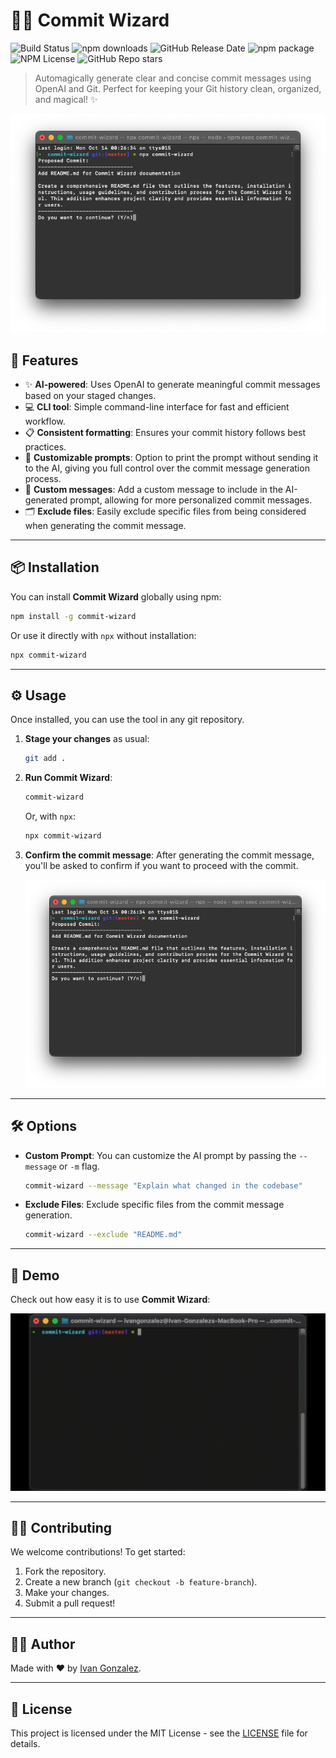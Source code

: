 # 🧙‍♂️ Commit Wizard

![Build Status](https://img.shields.io/github/actions/workflow/status/ivangonzalezg/commit-wizard/deploy.yml?branch=master)
![npm downloads](https://img.shields.io/npm/dm/commit-wizard)
![GitHub Release Date](https://img.shields.io/github/release-date/ivangonzalezg/commit-wizard)
![npm package](https://img.shields.io/npm/v/commit-wizard)
![NPM License](https://img.shields.io/npm/l/commit-wizard)
![GitHub Repo stars](https://img.shields.io/github/stars/ivangonzalezg/commit-wizard)

> Automagically generate clear and concise commit messages using OpenAI and Git. Perfect for keeping your Git history clean, organized, and magical! ✨

![Commit Wizard Screenshot](.github/screenshots/image.png)

## 🚀 Features

- ✨ **AI-powered**: Uses OpenAI to generate meaningful commit messages based on your staged changes.
- 💻 **CLI tool**: Simple command-line interface for fast and efficient workflow.
- 📋 **Consistent formatting**: Ensures your commit history follows best practices.
- 🎯 **Customizable prompts**: Option to print the prompt without sending it to the AI, giving you full control over the commit message generation process.
- 📝 **Custom messages**: Add a custom message to include in the AI-generated prompt, allowing for more personalized commit messages.
- 🗂 **Exclude files**: Easily exclude specific files from being considered when generating the commit message.

---

## 📦 Installation

You can install **Commit Wizard** globally using npm:

```bash
npm install -g commit-wizard
```

Or use it directly with `npx` without installation:

```bash
npx commit-wizard
```

---

## ⚙️ Usage

Once installed, you can use the tool in any git repository.

1. **Stage your changes** as usual:

   ```bash
   git add .
   ```

2. **Run Commit Wizard**:

   ```bash
   commit-wizard
   ```

   Or, with `npx`:

   ```bash
   npx commit-wizard
   ```

3. **Confirm the commit message**:
   After generating the commit message, you'll be asked to confirm if you want to proceed with the commit.

   ![Commit Wizard Screenshot](.github/screenshots/image.png)

---

## 🛠️ Options

- **Custom Prompt**: You can customize the AI prompt by passing the `--message` or `-m` flag.

  ```bash
  commit-wizard --message "Explain what changed in the codebase"
  ```

- **Exclude Files**: Exclude specific files from the commit message generation.

  ```bash
  commit-wizard --exclude "README.md"
  ```

---

## 📸 Demo

Check out how easy it is to use **Commit Wizard**:

![Commit Wizard Demo](.github/screenshots/demo.gif)

---

## 🧑‍💻 Contributing

We welcome contributions! To get started:

1. Fork the repository.
2. Create a new branch (`git checkout -b feature-branch`).
3. Make your changes.
4. Submit a pull request!

---

## 👩‍🚀 Author

Made with ❤️ by [Ivan Gonzalez](https://github.com/ivangonzalezg).

---

## 📄 License

This project is licensed under the MIT License - see the [LICENSE](./LICENSE) file for details.
